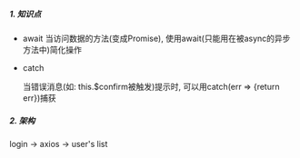 ##### 1. 知识点
- await
  当访问数据的方法(变成Promise), 使用await(只能用在被async的异步方法中)简化操作
  
- catch
  
  当错误消息(如: this.$confirm被触发)提示时, 可以用catch(err => {return err})捕获
  
  

##### 2. 架构
login -> axios -> user's list